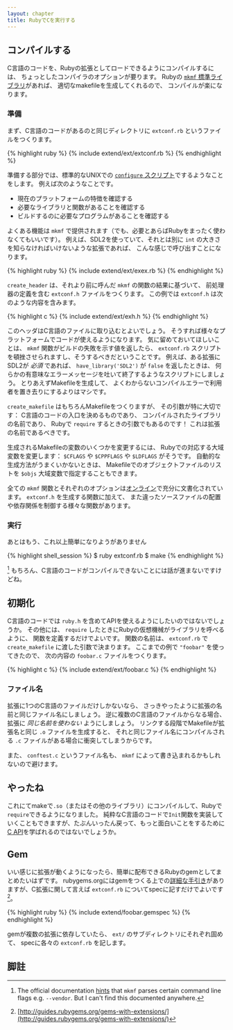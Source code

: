 ```yaml
---
layout: chapter
title: RubyでCを実行する
---
```


## コンパイルする ##

C言語のコードを、Rubyの拡張としてロードできるようにコンパイルするには、
ちょっとしたコンパイラのオプションが要ります。
Rubyの [`mkmf` 標準ライブラリ][mkmf]があれば、
適切なmakefileを生成してくれるので、
コンパイルが楽になります。

### 準備 ###

まず、C言語のコードがあるのと同じディレクトリに `extconf.rb` というファイルをつくります。

{% highlight ruby %}
{% include extend/ext/extconf.rb %}
{% endhighlight %}

準備する部分では、標準的なUNIXでの [`configure` スクリプト][conf]でするようなことをします。
例えば次のようなことです。

* 現在のプラットフォームの特徴を確認する
* 必要なライブラリと関数があることを確認する
* ビルドするのに必要なプログラムがあることを確認する

[conf]: http://en.wikipedia.org/wiki/Configure_script

よくある機能は `mkmf` で提供されます（でも、必要とあらばRubyをまったく使わなくてもいいです）。
例えば、SDL2を使っていて、それとは別に `int` の大きさを知らなければいけないような拡張であれば、
こんな感じで呼び出すことになります。

{% highlight ruby %}
{% include extend/ext/exex.rb %}
{% endhighlight %}

`create_header` は、それより前に呼んだ `mkmf` の関数の結果に基づいて、
前処理器の定義を含む `extconf.h` ファイルをつくります。
この例では `extconf.h` は次のような内容を含みます。

{% highlight c %}
{% include extend/ext/exh.h %}
{% endhighlight %}

このヘッダはC言語のファイルに取り込むとよいでしょう。
そうすれば様々なプラットフォームでコードが使えるようになります。
気に留めておいてほしいことは、
`mkmf` 関数がビルドの失敗を示す値を返したら、
`extconf.rb` スクリプトを頓挫させられますし、そうするべきだということです。
例えば、ある拡張にSDL2が _必須_ であれば、
`have_library('SDL2')` が `false` を返したときは、
何らかの有意味なエラーメッセージを吐いて終了するようなスクリプトにしましょう。
とりあえずMakefileを生成して、
よくわからないコンパイルエラーで利用者を置き去りにするよりはマシです。

`create_makefile` はもちろんMakefileをつくりますが、
その引数が特に大切です：
C言語のコードの入口を決めるものであり、
コンパイルされたライブラリの名前であり、
Rubyで `require` するときの引数でもあるのです！
これは拡張の名前であるべきです。

生成されるMakefileの変数のいくつかを変更するには、
Rubyでの対応する大域変数を変更します：
`$CFLAGS` や `$CPPFLAGS` や `$LDFLAGS` がそうです。
自動的な生成方法がうまくいかないときは、
Makefileでのオブジェクトファイルのリストを `$objs` 大域変数で指定することもできます。

全ての `mkmf` 関数とそれぞれのオプションは[オンライン][mkmf]で充分に文書化されています。
`extconf.h` を生成する関数に加えて、
また違ったソースファイルの配置や依存関係を制御する様々な関数があります。

[mkmf]: http://www.ruby-doc.org/stdlib/libdoc/mkmf/rdoc/MakeMakefile.html

### 実行 ###

あとはもう、これ以上簡単になりようがありません

{% highlight shell_session %}
$ ruby extconf.rb
$ make
{% endhighlight %}

[^argv] もちろん、C言語のコードがコンパイルできないことには話が進まないですけどね。

## 初期化 ##

C言語のコードでは `ruby.h` を含めてAPIを使えるようにしたいのではないでしょうか。
その他には、 `require` したときにRubyの仮想機械がライブラリを呼べるように、
関数を定義するだけでよいです。
関数の名前は、 `extconf.rb` で `create_makefile` に渡した引数で決まります。
ここまでの例で `"foobar"` を使ってきたので、
次の内容の `foobar.c` ファイルをつくります。

{% highlight c %}
{% include extend/ext/foobar.c %}
{% endhighlight %}

### ファイル名 ###

拡張に1つのC言語のファイルだけしかないなら、
さっきやったように拡張の名前と同じファイル名にしましょう。
逆に複数のC言語のファイルからなる場合、
拡張に _同じ名前を使わない_ ようにしましょう。
リンクする段階でMakefileが拡張名と同じ `.o` ファイルを生成すると、
それと同じファイル名にコンパイルされる `.c` ファイルがある場合に衝突してしまうからです。

また、 `conftest.c` というファイル名も、 `mkmf` によって書き込まれるかもしれないので避けます。

## やったね ##

これにてmakeで`.so`（またはその他のライブラリ）にコンパイルして、Rubyで`require`できるようになりました。
純粋なC言語のコードで`Init`関数を実装していくこともできますが、たぶんいったん戻って、もっと面白いことをするために[C
API](../c)を学ばれるのではないでしょうか。

## Gem ##

いい感じに拡張が動くようになったら、簡単に配布できるRubyのgemとしてまとめたいはずです。
rubygems.orgにはgemをつくる上での[詳細な手引き][rbg]がありますが、C拡張に関して言えば `extconf.rb`
についてspecに記すだけでよいです[^rbg]。

{% highlight ruby %}
{% include extend/foobar.gemspec %}
{% endhighlight %}

gemが複数の拡張に依存していたら、
`ext/` のサブディレクトリにそれぞれ固めて、
specに各々の `extconf.rb` を記します。

[rbg]: http://guides.rubygems.org/make-your-own-gem/

## 脚註 ##

[^glob]: Check the [official documentation][globals].

[^argv]: The official documentation [hints][makefile] that `mkmf` parses certain
         command line flags e.g.  `--vendor`. But I can't find this documented
         anywhere.

[^rbg]: [http://guides.rubygems.org/gems-with-extensions/](http://guides.rubygems.org/gems-with-extensions/)

[globals]: https://github.com/ruby/ruby/blob/master/doc/extension.rdoc#label-Prepare+extconf.rb
[makefile]: https://github.com/ruby/ruby/blob/master/doc/extension.rdoc#label-Generate+Makefile
